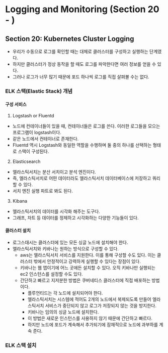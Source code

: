 # Logging and Monitoring (Section 20 - )

## Section 20: Kubernetes Cluster Logging

- 우리가 수동으로 로그를 확인할 때는 대체로 클러스터를 구성하고 실행하는 단계였다.
- 하지만 클러스터가 정상 동작을 할 때도 로그를 파악한다면 여러 정보를 얻을 수 있다.
- 그러나 로그가 너무 많기 때문에 포드 하나씩 로그를 직접 살펴볼 수는 없다.

### ELK 스택(Elastic Stack) 개념

#### 구성 서비스

1. Logstash or Fluentd

- 노드에 컨테이너들이 있을 때, 컨테이너들은 로그를 쓴다. 이러한 로그들을 모으는 프로그램이 logstash이다.
- 같은 노드에서 컨테이너로 존재한다.
- Fluentd 역시 Logstash와 동일한 역할을 수행하며 둘 중의 하나를 선택하는 형태로 스택이 구성된다.

2. Elasticsearch

- 엘라스틱서치는 분산 서치이고 분석 엔진이다.
- 즉, 엘라스틱서치로 어떤 데이터라도 엘라스틱서치 데이터베이스에 저장하고 쿼리할 수 있다.
- 서치 엔진 실행 파트로 봐도 된다.

3. Kibana

- 엘라스틱서치의 데이터를 시각화 해주는 도구다.
- 그래프, 차트 등 데이터를 정제하고 시각화하는 다양한 기능들이 있다.

#### 클러스터 설치

- 로그스태시는 클러스터에 있는 모든 싱글 노드에 설치해야 한다.
- 엘라스틱서치와 키바나는 원하는 방식으로 구성할 수 있다.
  - aws는 엘라스틱서치 서비스를 지원한다. 이를 통해 구성할 수도 있다. 이는 클러스터 밖에서 안정적이고 강력하게 실행할 수 있다는 장점이 있다.
  - 키바나는 웹 앱이기에 어느 곳에든 설치할 수 있다. 오직 키바나만 실행되는 ec2 인스턴스를 설정할 수도 있다.
  - 간단하고 빠르고 지저분한 방법은 쿠버네티스 클러스터에 직접 배포하는 방법이다.
    - 플루언티드는 각 노드에 설치되어야 한다.
    - 엘라스틱서치는 시스템에 적어도 2개의 노드에서 복제되도록 만들어 엘라스틱서치 서비스가 중단되지 않고 로그가 저장되지 않는 것을 방지한다.
    - 키바나는 임의의 싱글 노드에 설치한다.
    - 이 방법은 새로운 인스턴스를 사용하지 않기 때문에 간단하고 빠르다.
    - 하지만 노드에 포드가 계속해서 추가되기에 잠재적으로 노드에 과부하를 계속 준다.


### ELK 스택 설치

